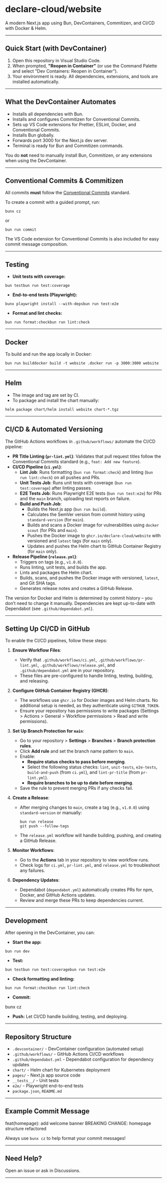 # declare-cloud/website

A modern Next.js app using Bun, DevContainers, Commitizen, and CI/CD with Docker & Helm.

---

## Quick Start (with DevContainer)

1. Open this repository in Visual Studio Code.
2. When prompted, **"Reopen in Container"** (or use the Command Palette and select "Dev Containers: Reopen in Container").
3. Your environment is ready. All dependencies, extensions, and tools are installed automatically.

---

## What the DevContainer Automates

- Installs all dependencies with Bun.
- Installs and configures Commitizen for Conventional Commits.
- Sets up VS Code extensions for Prettier, ESLint, Docker, and Conventional Commits.
- Installs Bun globally.
- Forwards port 3000 for the Next.js dev server.
- Terminal is ready for Bun and Commitizen commands.

You do **not** need to manually install Bun, Commitizen, or any extensions when using the DevContainer.

---

## Conventional Commits & Commitizen

All commits **must** follow the [Conventional Commits](https://www.conventionalcommits.org/) standard.

To create a commit with a guided prompt, run:

```
bunx cz
```

or

```
bun run commit
```

The VS Code extension for Conventional Commits is also included for easy commit message composition.

---

## Testing

- **Unit tests with coverage:**

```
bun testbun run test:coverage
```

- **End-to-end tests (Playwright):**

```
bunx playwright install --with-depsbun run test:e2e
```

- **Format and lint checks:**

```
bun run format:checkbun run lint:check
```

---

## Docker

To build and run the app locally in Docker:

```
bun run builddocker build -t website .docker run -p 3000:3000 website
```

---

## Helm

- The image and tag are set by CI.
- To package and install the chart manually:

```
helm package chart/helm install website chart-*.tgz
```

---

## CI/CD & Automated Versioning

The GitHub Actions workflows in `.github/workflows/` automate the CI/CD pipeline:

- **PR Title Linting (`pr-lint.yml`)**: Validates that pull request titles follow the Conventional Commits standard (e.g., `feat: Add new feature`).
- **CI/CD Pipeline (`ci.yml`)**:
  - **Lint Job**: Runs formatting (`bun run format:check`) and linting (`bun run lint:check`) on all pushes and PRs.
  - **Unit Tests Job**: Runs unit tests with coverage (`bun run test:coverage`) after linting passes.
  - **E2E Tests Job**: Runs Playwright E2E tests (`bun run test:e2e`) for PRs and the `main` branch, uploading test reports on failure.
  - **Build and Push Job**:
    - Builds the Next.js app (`bun run build`).
    - Calculates the SemVer version from commit history using `standard-version` (for `main`).
    - Builds and scans a Docker image for vulnerabilities using `docker scout` (for PRs and `main`).
    - Pushes the Docker image to `ghcr.io/declare-cloud/website` with versioned and `latest` tags (for `main` only).
    - Updates and pushes the Helm chart to GitHub Container Registry (for `main` only).
- **Release Pipeline (`release.yml`)**:
  - Triggers on tags (e.g., `v1.0.0`).
  - Runs linting, unit tests, and builds the app.
  - Lints and packages the Helm chart.
  - Builds, scans, and pushes the Docker image with versioned, `latest`, and Git SHA tags.
  - Generates release notes and creates a GitHub Release.

The version for Docker and Helm is determined by commit history – you don’t need to change it manually. Dependencies are kept up-to-date with Dependabot (see `.github/dependabot.yml`).

---

## Setting Up CI/CD in GitHub

To enable the CI/CD pipelines, follow these steps:

1. **Ensure Workflow Files**:

   - Verify that `.github/workflows/ci.yml`, `.github/workflows/pr-lint.yml`, `.github/workflows/release.yml`, and `.github/dependabot.yml` are in your repository.
   - These files are pre-configured to handle linting, testing, building, and releasing.

2. **Configure GitHub Container Registry (GHCR)**:

   - The workflows use `ghcr.io` for Docker images and Helm charts. No additional setup is needed, as they authenticate using `GITHUB_TOKEN`.
   - Ensure your repository has permissions to write packages (Settings > Actions > General > Workflow permissions > Read and write permissions).

3. **Set Up Branch Protection for `main`**:

   - Go to your repository > **Settings** > **Branches** > **Branch protection rules**.
   - Click **Add rule** and set the branch name pattern to `main`.
   - Enable:
     - **Require status checks to pass before merging**.
     - Select the following status checks: `lint`, `unit-tests`, `e2e-tests`, `build-and-push` (from `ci.yml`), and `lint-pr-title` (from `pr-lint.yml`).
     - **Require branches to be up to date before merging**.
   - Save the rule to prevent merging PRs if any checks fail.

4. **Create a Release**:

   - After merging changes to `main`, create a tag (e.g., `v1.0.0`) using `standard-version` or manually:
     ```
     bun run release
     git push --follow-tags
     ```
   - The `release.yml` workflow will handle building, pushing, and creating a GitHub Release.

5. **Monitor Workflows**:

   - Go to the **Actions** tab in your repository to view workflow runs.
   - Check logs for `ci.yml`, `pr-lint.yml`, and `release.yml` to troubleshoot any failures.

6. **Dependency Updates**:
   - Dependabot (`dependabot.yml`) automatically creates PRs for npm, Docker, and GitHub Actions updates.
   - Review and merge these PRs to keep dependencies current.

---

## Development

After opening in the DevContainer, you can:

- **Start the app:**

```
bun run dev
```

- **Test:**

```
bun testbun run test:coveragebun run test:e2e
```

- **Check formatting and linting:**

```
bun run format:checkbun run lint:check
```

- **Commit:**

bunx cz

- **Push:**
  Let CI/CD handle building, testing, and deploying.

---

## Repository Structure

- `.devcontainer/` - DevContainer configuration (automated setup)
- `.github/workflows/` - GitHub Actions CI/CD workflows
- `.github/dependabot.yml` - Dependabot configuration for dependency updates
- `chart/` - Helm chart for Kubernetes deployment
- `pages/` - Next.js app source code
- `__tests__/` - Unit tests
- `e2e/` - Playwright end-to-end tests
- `package.json`, `README.md`

---

## Example Commit Message

feat(homepage): add welcome banner
BREAKING CHANGE: homepage structure refactored

Always use `bunx cz` to help format your commit messages!

---

## Need Help?

Open an issue or ask in Discussions.

---
